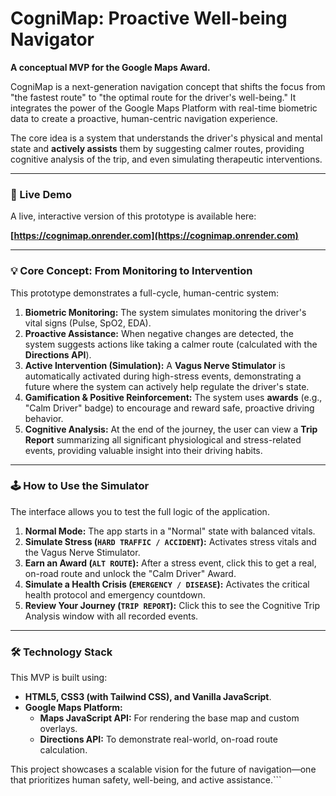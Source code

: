 # CogniMap: Proactive Well-being Navigator

**A conceptual MVP for the Google Maps Award.**

CogniMap is a next-generation navigation concept that shifts the focus from "the fastest route" to "the optimal route for the driver's well-being." It integrates the power of the Google Maps Platform with real-time biometric data to create a proactive, human-centric navigation experience.

The core idea is a system that understands the driver's physical and mental state and **actively assists** them by suggesting calmer routes, providing cognitive analysis of the trip, and even simulating therapeutic interventions.

---

### 🚀 Live Demo

A live, interactive version of this prototype is available here:

**[https://cognimap.onrender.com](https://cognimap.onrender.com)**

---

### 💡 Core Concept: From Monitoring to Intervention

This prototype demonstrates a full-cycle, human-centric system:

1.  **Biometric Monitoring:** The system simulates monitoring the driver's vital signs (Pulse, SpO2, EDA).
2.  **Proactive Assistance:** When negative changes are detected, the system suggests actions like taking a calmer route (calculated with the **Directions API**).
3.  **Active Intervention (Simulation):** A **Vagus Nerve Stimulator** is automatically activated during high-stress events, demonstrating a future where the system can actively help regulate the driver's state.
4.  **Gamification & Positive Reinforcement:** The system uses **awards** (e.g., "Calm Driver" badge) to encourage and reward safe, proactive driving behavior.
5.  **Cognitive Analysis:** At the end of the journey, the user can view a **Trip Report** summarizing all significant physiological and stress-related events, providing valuable insight into their driving habits.

---

### 🕹️ How to Use the Simulator

The interface allows you to test the full logic of the application.

1.  **Normal Mode:** The app starts in a "Normal" state with balanced vitals.
2.  **Simulate Stress (`HARD TRAFFIC / ACCIDENT`):** Activates stress vitals and the Vagus Nerve Stimulator.
3.  **Earn an Award (`ALT ROUTE`):** After a stress event, click this to get a real, on-road route and unlock the "Calm Driver" Award.
4.  **Simulate a Health Crisis (`EMERGENCY / DISEASE`):** Activates the critical health protocol and emergency countdown.
5.  **Review Your Journey (`TRIP REPORT`):** Click this to see the Cognitive Trip Analysis window with all recorded events.

---

### 🛠️ Technology Stack

This MVP is built using:
*   **HTML5, CSS3 (with Tailwind CSS), and Vanilla JavaScript**.
*   **Google Maps Platform:**
    *   **Maps JavaScript API:** For rendering the base map and custom overlays.
    *   **Directions API:** To demonstrate real-world, on-road route calculation.

This project showcases a scalable vision for the future of navigation—one that prioritizes human safety, well-being, and active assistance.```